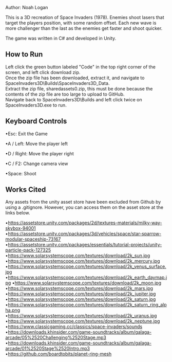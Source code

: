 Author: Noah Logan

This is a 3D recreation of Space Invaders (1978). Enemies shoot lasers that target the players position, with some random offset.
Each new wave is more challenger than the last as the enemies get faster and shoot quicker.

The game was written in C# and developed in Unity.

How to Run
----------
Left click the green button labeled "Code" in the top right corner of the screen, and left click download zip.          
Once the zip file has been downloaded, extract it, and navigate to SpaceInvaders3D\Builds\SpaceInvaders3D_Data.             
Extract the zip file, sharedassets0.zip, this must be done because the contents of the zip file are too large to upload to GitHub.          
Navigate back to SpaceInvaders3D\Builds and left click twice on SpaceInvaders3D.exe to run.

Keyboard Controls
-----------------
•Esc: Exit the Game

•A / Left: Move the player left

•D / Right: Move the player right

•C / F2: Change camera view

•Space: Shoot

Works Cited
-----------
Any assets from the unity asset store have been excluded from Github by using a .gitignore. However, you can access them on the asset store at the links below.

•https://assetstore.unity.com/packages/2d/textures-materials/milky-way-skybox-94001
•https://assetstore.unity.com/packages/3d/vehicles/space/star-sparrow-modular-spaceship-73167
•https://assetstore.unity.com/packages/essentials/tutorial-projects/unity-particle-pack-127325
•https://www.solarsystemscope.com/textures/download/2k_sun.jpg
•https://www.solarsystemscope.com/textures/download/2k_mercury.jpg
•https://www.solarsystemscope.com/textures/download/2k_venus_surface.jpg
•https://www.solarsystemscope.com/textures/download/2k_earth_daymap.jpg
•https://www.solarsystemscope.com/textures/download/2k_moon.jpg
•https://www.solarsystemscope.com/textures/download/2k_mars.jpg
•https://www.solarsystemscope.com/textures/download/2k_jupiter.jpg
•https://www.solarsystemscope.com/textures/download/2k_saturn.jpg
•https://www.solarsystemscope.com/textures/download/2k_saturn_ring_alpha.png
•https://www.solarsystemscope.com/textures/download/2k_uranus.jpg
•https://www.solarsystemscope.com/textures/download/2k_neptune.jpg                      
•https://www.classicgaming.cc/classics/space-invaders/sounds                
•https://downloads.khinsider.com/game-soundtracks/album/galaga-arcade/05%2520Challenging%2520Stage.mp3                      
•https://downloads.khinsider.com/game-soundtracks/album/galaga-arcade/01%2520Stage%2520Intro.mp3                      
•https://github.com/boardtobits/planet-ring-mesh                                
